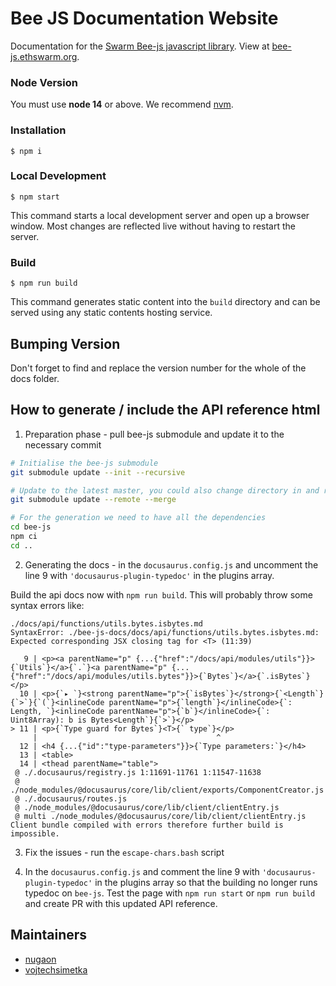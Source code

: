 # Bee JS Documentation Website

Documentation for the [Swarm Bee-js javascript library](https://github.com/ethersphere/bee-js). View at [bee-js.ethswarm.org](https://bee-js.ethswarm.org).

### Node Version

You must use **node 14** or above. We recommend [nvm](https://github.com/nvm-sh/nvm).

### Installation

```
$ npm i
```

### Local Development

```
$ npm start
```

This command starts a local development server and open up a browser window. Most changes are reflected live without having to restart the server.

### Build

```
$ npm run build
```

This command generates static content into the `build` directory and can be served using any static contents hosting service.

## Bumping Version

Don't forget to find and replace the version number for the whole of the docs folder. 

## How to generate / include the API reference html

1. Preparation phase - pull bee-js submodule and update it to the necessary commit
```sh
# Initialise the bee-js submodule
git submodule update --init --recursive

# Update to the latest master, you could also change directory in and retrieve specific tag or branch
git submodule update --remote --merge  

# For the generation we need to have all the dependencies
cd bee-js
npm ci
cd ..
```

2. Generating the docs - in the `docusaurus.config.js` and uncomment the line 9 with `'docusaurus-plugin-typedoc'` in the plugins array.

Build the api docs now with `npm run build`. This will probably throw some syntax errors like:

```
./docs/api/functions/utils.bytes.isbytes.md
SyntaxError: ./bee-js-docs/docs/api/functions/utils.bytes.isbytes.md: Expected corresponding JSX closing tag for <T> (11:39)

   9 | <p><a parentName="p" {...{"href":"/docs/api/modules/utils"}}>{`Utils`}</a>{`.`}<a parentName="p" {...{"href":"/docs/api/modules/utils.bytes"}}>{`Bytes`}</a>{`.isBytes`}</p>
  10 | <p>{`▸ `}<strong parentName="p">{`isBytes`}</strong>{`<Length`}{`>`}{`(`}<inlineCode parentName="p">{`length`}</inlineCode>{`: Length, `}<inlineCode parentName="p">{`b`}</inlineCode>{`: Uint8Array): b is Bytes<Length`}{`>`}</p>
> 11 | <p>{`Type guard for Bytes`}<T>{` type`}</p>
     |                                        ^
  12 | <h4 {...{"id":"type-parameters"}}>{`Type parameters:`}</h4>
  13 | <table>
  14 | <thead parentName="table">
 @ ./.docusaurus/registry.js 1:11691-11761 1:11547-11638
 @ ./node_modules/@docusaurus/core/lib/client/exports/ComponentCreator.js
 @ ./.docusaurus/routes.js
 @ ./node_modules/@docusaurus/core/lib/client/clientEntry.js
 @ multi ./node_modules/@docusaurus/core/lib/client/clientEntry.js
Client bundle compiled with errors therefore further build is impossible.
```

3. Fix the issues - run the `escape-chars.bash` script
   
4. In the `docusaurus.config.js` and comment the line 9 with `'docusaurus-plugin-typedoc'` in the plugins array so that the building no longer runs typedoc on `bee-js`. Test the page with `npm run start` or `npm run build` and create PR with this updated API reference.

## Maintainers

- [nugaon](https://github.com/nugaon)
- [vojtechsimetka](https://github.com/vojtechsimetka)
